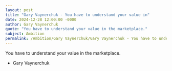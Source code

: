 ```yaml
---
layout: post
title: "Gary Vaynerchuk - You have to understand your value in"
date: 2024-12-28 12:00:00 -0000
author: Gary Vaynerchuk
quote: "You have to understand your value in the marketplace."
subject: Ambition
permalink: /Ambition/Gary Vaynerchuk/Gary Vaynerchuk - You have to understand your value in
---
```


You have to understand your value in the marketplace.

- Gary Vaynerchuk
